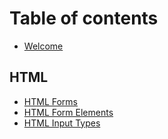 # Table of contents

* [Welcome](README.md)

## HTML

* [HTML Forms](html/html-forms.md)
* [HTML Form Elements](html/html-form-elements.md)
* [HTML Input Types](html/html-input-types.md)
